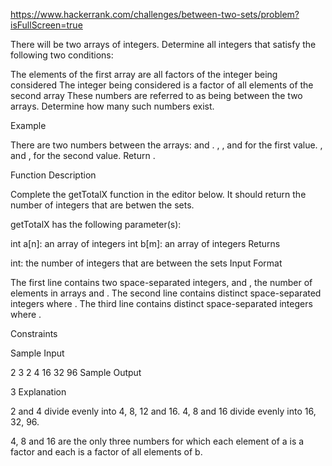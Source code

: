 https://www.hackerrank.com/challenges/between-two-sets/problem?isFullScreen=true

There will be two arrays of integers. Determine all integers that satisfy the following two conditions:

The elements of the first array are all factors of the integer being considered
The integer being considered is a factor of all elements of the second array
These numbers are referred to as being between the two arrays. Determine how many such numbers exist.

Example


There are two numbers between the arrays:  and .
, ,  and  for the first value.
,  and ,  for the second value. Return .

Function Description

Complete the getTotalX function in the editor below. It should return the number of integers that are betwen the sets.

getTotalX has the following parameter(s):

int a[n]: an array of integers
int b[m]: an array of integers
Returns

int: the number of integers that are between the sets
Input Format

The first line contains two space-separated integers,  and , the number of elements in arrays  and .
The second line contains  distinct space-separated integers  where .
The third line contains  distinct space-separated integers  where .

Constraints

Sample Input

2 3
2 4
16 32 96
Sample Output

3
Explanation

2 and 4 divide evenly into 4, 8, 12 and 16.
4, 8 and 16 divide evenly into 16, 32, 96.

4, 8 and 16 are the only three numbers for which each element of a is a factor and each is a factor of all elements of b.
